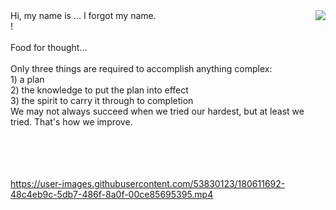 <img align="right" src="https://i.imgur.com/lryIlZT.png"/>
Hi, my name is ... I forgot my name.<br>
!<br><br>
Food for thought...<br><br>
Only three things are required to accomplish anything complex:<br>
1) a plan<br>
2) the knowledge to put the plan into effect<br>
3) the spirit to carry it through to completion<br>
We may not always succeed when we tried our hardest, but at least we tried. That's how we improve.<br><br><br><br><br>

https://user-images.githubusercontent.com/53830123/180611692-48c4eb9c-5db7-486f-8a0f-00ce85695395.mp4
